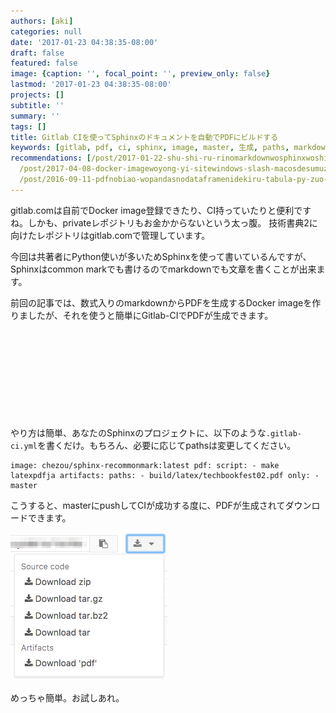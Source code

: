 ```yaml
---
authors: [aki]
categories: null
date: '2017-01-23 04:38:35-08:00'
draft: false
featured: false
image: {caption: '', focal_point: '', preview_only: false}
lastmod: '2017-01-23 04:38:35-08:00'
projects: []
subtitle: ''
summary: ''
tags: []
title: Gitlab CIを使ってSphinxのドキュメントを自動でPDFにビルドする
keywords: [gitlab, pdf, ci, sphinx, image, master, 生成, paths, markdown, レポジトリ]
recommendations: [/post/2017-01-22-shu-shi-ru-rinomarkdownwosphinxwoshi-tutehtml-slash-pdfnisuru/,
  /post/2017-04-08-docker-imagewoyong-yi-sitewindows-slash-macosdesumuzunitong-ren-zhi-wozuo-tutahua-sphinxbian/,
  /post/2016-09-11-pdfnobiao-wopandasnodataframenidekiru-tabula-py-zuo-tuta/]
---
```


gitlab.comは自前でDocker image登録できたり、CI持っていたりと便利ですね。しかも、privateレポジトリもお金かからないという太っ腹。 技術書典2に向けたレポジトリはgitlab.comで管理しています。

今回は共著者にPython使いが多いためSphinxを使って書いているんですが、Sphinxはcommon markでも書けるのでmarkdownでも文章を書くことが出来ます。

前回の記事では、数式入りのmarkdownからPDFを生成するDocker imageを作りましたが、それを使うと簡単にGitlab-CIでPDFが生成できます。

<div class="iframely-embed"><div class="iframely-responsive" style="height: 140px; padding-bottom: 0;"><a href="https://chezo.uno/post/2017-01-22-shu-shi-ru-rinomarkdownwosphinxwoshi-tutehtml-slash-pdfnisuru/" data-iframely-url="//iframely.net/7zd0Evy"></a></div></div><script async src="//iframely.net/embed.js" charset="utf-8"></script>

やり方は簡単、あなたのSphinxのプロジェクトに、以下のような`.gitlab-ci.yml`を書くだけ。もちろん、必要に応じてpathsは変更してください。

    image: chezou/sphinx-recommonmark:latest pdf: script: - make latexpdfja artifacts: paths: - build/latex/techbookfest02.pdf only: - master

こうすると、masterにpushしてCIが成功する度に、PDFが生成されてダウンロードできます。

![](20170123123725.png)

めっちゃ簡単。お試しあれ。